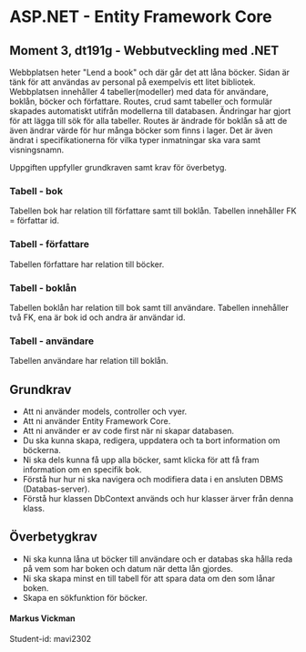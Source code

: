 # ASP.NET - Entity Framework Core
## Moment 3, dt191g - Webbutveckling med .NET

Webbplatsen heter "Lend a book" och där går det att låna böcker. Sidan är tänk för att användas av personal på exempelvis ett litet bibliotek. Webbplatsen innehåller 4 tabeller(modeller) med data för användare, boklån, böcker och författare. Routes, crud samt tabeller och formulär skapades automatiskt utifrån modellerna till databasen. Ändringar har gjort för att lägga till sök för alla tabeller. Routes är ändrade för boklån så att de även ändrar värde för hur många böcker som finns i lager.
Det är även ändrat i specifikationerna för vilka typer inmatningar ska vara samt visningsnamn.

Uppgiften uppfyller grundkraven samt krav för överbetyg. 

### Tabell - bok
Tabellen bok har relation till författare samt till boklån. Tabellen innehåller FK = författar id.

### Tabell - författare
Tabellen författare har relation till böcker.

### Tabell - boklån
Tabellen boklån har relation till bok samt till användare. Tabellen innehåller två FK, ena är bok id och andra är användar id.

### Tabell - användare
Tabellen användare har relation till boklån.

## Grundkrav
* Att ni använder models, controller och vyer.
* Att ni använder Entity Framework Core.
* Att ni använder er av code first när ni skapar databasen.
* Du ska kunna skapa, redigera, uppdatera och ta bort information om böckerna.
* Ni ska dels kunna få upp alla böcker, samt klicka för att få fram information om en specifik bok. 
* Förstå hur hur ni ska navigera och modifiera data i en ansluten DBMS (Databas-server).
* Förstå hur klassen DbContext används och hur klasser ärver från denna klass.


## Överbetygkrav
* Ni ska kunna låna ut böcker till användare och er databas ska hålla reda på vem som har boken och datum när detta lån gjordes.
* Ni ska skapa minst en till tabell för att spara data om den som lånar boken.
* Skapa en sökfunktion för böcker. 

#### Markus Vickman 
Student-id: mavi2302
